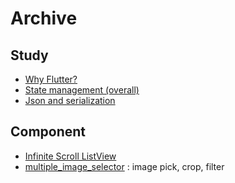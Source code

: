 # Archive

## Study
* [Why Flutter?](https://drive.google.com/open?id=19Pbo5sGcYpurKfe5wD8Pt9eKkljz4PLm15a_f91ZRMQ)
* [State management (overall)](./post/state_management__191114.md)
* [Json and serialization](./post/json_serialization__191107.md)


## Component
* [Infinite Scroll ListView](./post/infinite_scroll_listview__191113.md)
* [multiple_image_selector](https://github.com/flutterstudygn/multiple_image_selector) : image pick, crop, filter
